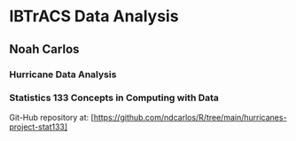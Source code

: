 # IBTrACS Data Analysis


## Noah Carlos

### Hurricane Data Analysis
### Statistics 133 Concepts in Computing with Data

Git-Hub repository at: [https://github.com/ndcarlos/R/tree/main/hurricanes-project-stat133]
